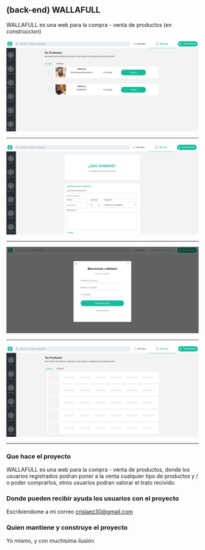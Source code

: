 ## (back-end) WALLAFULL 

WALLAFULL es una web para la compra - venta de productos (en construccion)

<img src="https://github.com/crislaez/Front_End_Wallaful/blob/master/src/Img/foto_proyecto_1.PNG" />
<hr>
<img src="https://github.com/crislaez/Front_End_Wallaful/blob/master/src/Img/foto_proyecto_2.PNG" />
<hr>
<img src="https://github.com/crislaez/Front_End_Wallaful/blob/master/src/Img/foto_proyecto_3.PNG" />
<hr>
<img src="https://github.com/crislaez/Front_End_Wallaful/blob/master/src/Img/foto_proyecto_4.PNG" />
<hr>

### Que hace el proyecto

WALLAFULL es una web para la compra - venta de productos, donde los usuarios registrados podran poner a la venta cualquier tipo de productos y / o poder comprarlos, otros usuarios podran valorar el trato recivido.
 
### Donde pueden recibir ayuda los usuarios con el proyecto
 
Escribiendome a mi correo crislaez30@gmail.com

### Quien mantiene y construye el proyecto

Yo mismo, y con muchisima ilusión

